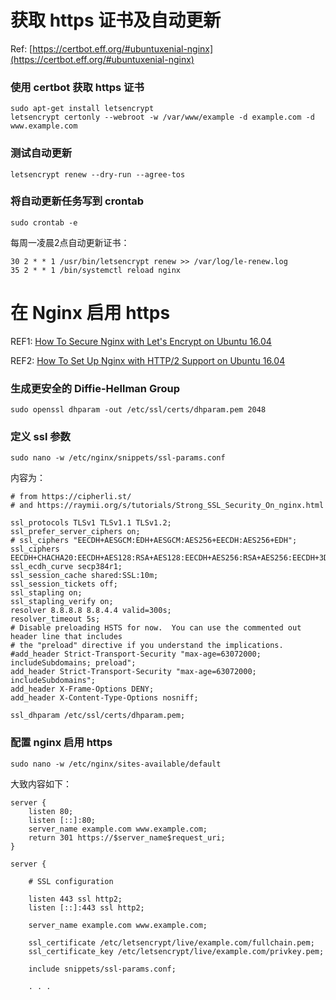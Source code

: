 # 获取 https 证书及自动更新

Ref: [https://certbot.eff.org/#ubuntuxenial-nginx](https://certbot.eff.org/#ubuntuxenial-nginx)

### 使用 certbot 获取 https 证书

```
sudo apt-get install letsencrypt
letsencrypt certonly --webroot -w /var/www/example -d example.com -d www.example.com
```

### 测试自动更新

    letsencrypt renew --dry-run --agree-tos


### 将自动更新任务写到 crontab

    sudo crontab -e

每周一凌晨2点自动更新证书：

    30 2 * * 1 /usr/bin/letsencrypt renew >> /var/log/le-renew.log
    35 2 * * 1 /bin/systemctl reload nginx

# 在 Nginx 启用 https

REF1: [How To Secure Nginx with Let's Encrypt on Ubuntu 16.04](https://www.digitalocean.com/community/tutorials/how-to-secure-nginx-with-let-s-encrypt-on-ubuntu-16-04)

REF2: [How To Set Up Nginx with HTTP/2 Support on Ubuntu 16.04](https://www.digitalocean.com/community/tutorials/how-to-set-up-nginx-with-http-2-support-on-ubuntu-16-04)

### 生成更安全的 Diffie-Hellman Group

    sudo openssl dhparam -out /etc/ssl/certs/dhparam.pem 2048

### 定义 ssl 参数

    sudo nano -w /etc/nginx/snippets/ssl-params.conf

内容为：

```
# from https://cipherli.st/
# and https://raymii.org/s/tutorials/Strong_SSL_Security_On_nginx.html

ssl_protocols TLSv1 TLSv1.1 TLSv1.2;
ssl_prefer_server_ciphers on;
# ssl_ciphers "EECDH+AESGCM:EDH+AESGCM:AES256+EECDH:AES256+EDH";
ssl_ciphers EECDH+CHACHA20:EECDH+AES128:RSA+AES128:EECDH+AES256:RSA+AES256:EECDH+3DES:RSA+3DES:!MD5;
ssl_ecdh_curve secp384r1;
ssl_session_cache shared:SSL:10m;
ssl_session_tickets off;
ssl_stapling on;
ssl_stapling_verify on;
resolver 8.8.8.8 8.8.4.4 valid=300s;
resolver_timeout 5s;
# Disable preloading HSTS for now.  You can use the commented out header line that includes
# the "preload" directive if you understand the implications.
#add_header Strict-Transport-Security "max-age=63072000; includeSubdomains; preload";
add_header Strict-Transport-Security "max-age=63072000; includeSubdomains";
add_header X-Frame-Options DENY;
add_header X-Content-Type-Options nosniff;

ssl_dhparam /etc/ssl/certs/dhparam.pem;
```

### 配置 nginx 启用 https

    sudo nano -w /etc/nginx/sites-available/default

大致内容如下：

```
server {
    listen 80;
    listen [::]:80;
    server_name example.com www.example.com;
    return 301 https://$server_name$request_uri;
}

server {

    # SSL configuration

    listen 443 ssl http2;
    listen [::]:443 ssl http2;

    server_name example.com www.example.com;
    
    ssl_certificate /etc/letsencrypt/live/example.com/fullchain.pem;
    ssl_certificate_key /etc/letsencrypt/live/example.com/privkey.pem;

    include snippets/ssl-params.conf;

    . . .
```